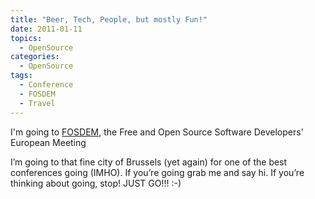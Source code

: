 ```yaml
---
title: "Beer, Tech, People, but mostly Fun!"
date: 2011-01-11
topics:
  - OpenSource
categories:
  - OpenSource
tags:
  - Conference
  - FOSDEM
  - Travel
---
```

I'm going to [FOSDEM][1], the Free and Open Source Software Developers' European Meeting

I’m going to that fine city of Brussels (yet again) for one of the best conferences going (IMHO). If you’re going grab me and say hi. If you’re thinking about going, stop! JUST GO!!! :-)

 [1]: http://www.fosdem.org/ "The Free and Open Source Software Developers' European Meeting"
